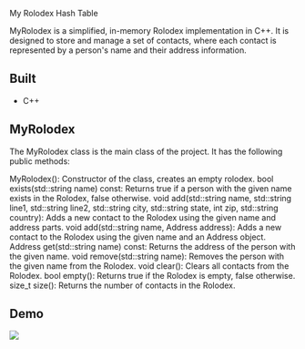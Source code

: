 My Rolodex Hash Table

MyRolodex is a simplified, in-memory Rolodex implementation in C++. It is designed to store and manage a set of contacts, where each contact is represented by a person's name and their address information.

## Built

- C++

## MyRolodex

The MyRolodex class is the main class of the project. It has the following public methods:

MyRolodex(): Constructor of the class, creates an empty rolodex.
bool exists(std::string name) const: Returns true if a person with the given name exists in the Rolodex, false otherwise.
void add(std::string name, std::string line1, std::string line2, std::string city, std::string state, int zip, std::string country): Adds a new contact to the Rolodex using the given name and address parts.
void add(std::string name, Address address): Adds a new contact to the Rolodex using the given name and an Address object.
Address get(std::string name) const: Returns the address of the person with the given name.
void remove(std::string name): Removes the person with the given name from the Rolodex.
void clear(): Clears all contacts from the Rolodex.
bool empty(): Returns true if the Rolodex is empty, false otherwise.
size_t size(): Returns the number of contacts in the Rolodex.

## Demo

![](./demo.gif)
